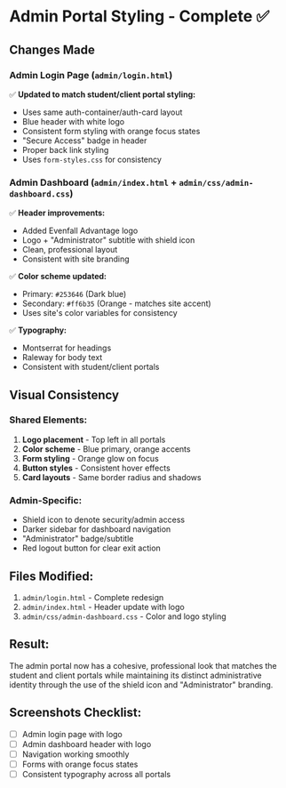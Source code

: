 # Admin Portal Styling - Complete ✅

## Changes Made

### Admin Login Page (`admin/login.html`)
✅ **Updated to match student/client portal styling:**
- Uses same auth-container/auth-card layout
- Blue header with white logo
- Consistent form styling with orange focus states
- "Secure Access" badge in header
- Proper back link styling
- Uses `form-styles.css` for consistency

### Admin Dashboard (`admin/index.html` + `admin/css/admin-dashboard.css`)
✅ **Header improvements:**
- Added Evenfall Advantage logo
- Logo + "Administrator" subtitle with shield icon
- Clean, professional layout
- Consistent with site branding

✅ **Color scheme updated:**
- Primary: `#253646` (Dark blue)
- Secondary: `#ff6b35` (Orange - matches site accent)
- Uses site's color variables for consistency

✅ **Typography:**
- Montserrat for headings
- Raleway for body text
- Consistent with student/client portals

## Visual Consistency

### Shared Elements:
1. **Logo placement** - Top left in all portals
2. **Color scheme** - Blue primary, orange accents
3. **Form styling** - Orange glow on focus
4. **Button styles** - Consistent hover effects
5. **Card layouts** - Same border radius and shadows

### Admin-Specific:
- Shield icon to denote security/admin access
- Darker sidebar for dashboard navigation
- "Administrator" badge/subtitle
- Red logout button for clear exit action

## Files Modified:
1. `admin/login.html` - Complete redesign
2. `admin/index.html` - Header update with logo
3. `admin/css/admin-dashboard.css` - Color and logo styling

## Result:
The admin portal now has a cohesive, professional look that matches the student and client portals while maintaining its distinct administrative identity through the use of the shield icon and "Administrator" branding.

## Screenshots Checklist:
- [ ] Admin login page with logo
- [ ] Admin dashboard header with logo
- [ ] Navigation working smoothly
- [ ] Forms with orange focus states
- [ ] Consistent typography across all portals
